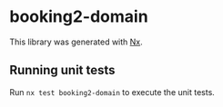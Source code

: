 # booking2-domain

This library was generated with [Nx](https://nx.dev).

## Running unit tests

Run `nx test booking2-domain` to execute the unit tests.
